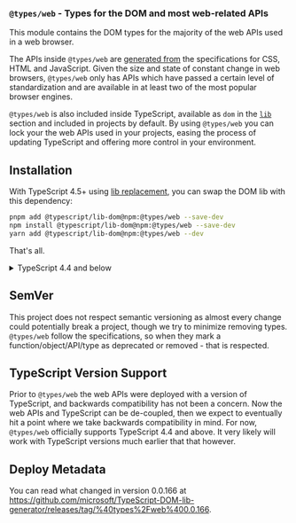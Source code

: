 ### `@types/web` - Types for the DOM and most web-related APIs

This module contains the DOM types for the majority of the web APIs used in a web browser. 

The APIs inside `@types/web` are [generated from](https://github.com/microsoft/TypeScript-DOM-lib-generator/) the specifications for CSS, HTML and JavaScript. Given the size and state of constant change in web browsers, `@types/web` only has APIs which have passed a certain level of standardization and are available in at least two of the most popular browser engines. 
 
`@types/web` is also included inside TypeScript, available as `dom` in the [`lib`](https://www.typescriptlang.org/tsconfig#lib) section and included in projects by default. By using `@types/web` you can lock your the web APIs used in your projects, easing the process of updating TypeScript and offering more control in your environment. 

## Installation 

With TypeScript 4.5+ using [lib replacement](https://github.com/microsoft/TypeScript/pull/45771), you can swap the DOM lib with this dependency:

```sh
pnpm add @typescript/lib-dom@npm:@types/web --save-dev
npm install @typescript/lib-dom@npm:@types/web --save-dev
yarn add @typescript/lib-dom@npm:@types/web --dev
```

That's all. 

<details>
<summary>TypeScript 4.4 and below</summary>

<br/>
To use `@types/web` you need to do two things:

1. Install the dependency: `npm install @types/web --save-dev`, `yarn add @types/web --dev` or `pnpm add @types/web --dev`.

1. Update your [`tsconfig.json`](https://www.typescriptlang.org/tsconfig). There are two cases to consider depending on if you have `lib` defined in your `tsconfig.json` or not.

    1. **Without "lib"** - You will need to add `"lib": []`. The value you want to add inside your lib should correlate to your [`"target"`](https://www.typescriptlang.org/tsconfig#target). For example if you had `"target": "es2017"`, then you would add `"lib": ["es2017"]`
    1. **With "lib"**  - You should remove `"dom"`.

Removing `"dom"` gives @types/web the chance to provide the same set of global declarations. However, It's possible that your dependencies pull in the TypeScript DOM library, in which case you can either try to make that not happen, or use TypeScript 4.5 to systematically replace the library.

</details>


## SemVer

This project does not respect semantic versioning as almost every change could potentially break a project, though we try to minimize removing types. 
`@types/web` follow the specifications, so when they mark a function/object/API/type as deprecated or removed - that is respected.

## TypeScript Version Support

Prior to `@types/web` the web APIs were deployed with a version of TypeScript, and backwards compatibility has not been a concern. Now the web APIs and TypeScript can be de-coupled, then we expect to eventually hit a point where we take backwards compatibility in mind. For now, `@types/web` officially supports TypeScript 4.4 and above. It very likely will work with TypeScript versions much earlier that that however.

## Deploy Metadata

You can read what changed in version 0.0.166 at https://github.com/microsoft/TypeScript-DOM-lib-generator/releases/tag/%40types%2Fweb%400.0.166.